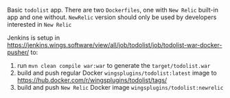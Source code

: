 Basic `todolist` app.
There are two `Dockerfiles`, one with `New Relic` built-in app and one without.
`NewRelic` version should only be used by developers interested in `New Relic`

Jenkins is setup in https://jenkins.wings.software/view/all/job/todolist/job/todolist-war-docker-pusher/ to:
1. run `mvn clean compile war:war` to generate the `target/todolist.war`
1. build and push regular Docker `wingsplugins/todolist:latest` image to https://hub.docker.com/r/wingsplugins/todolist/tags/
1. build and push `New Relic` Docker image `wingsplugins/todolist:newrelic`
 
